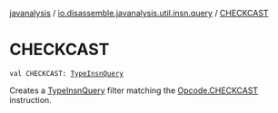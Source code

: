 [javanalysis](../index.md) / [io.disassemble.javanalysis.util.insn.query](index.md) / [CHECKCAST](./-c-h-e-c-k-c-a-s-t.md)

# CHECKCAST

`val CHECKCAST: `[`TypeInsnQuery`](-type-insn-query/index.md)

Creates a [TypeInsnQuery](-type-insn-query/index.md) filter matching the [Opcode.CHECKCAST](#) instruction.

